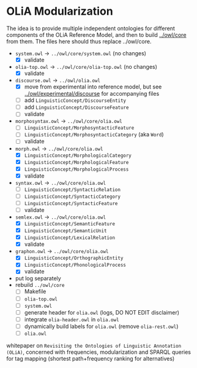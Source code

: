 # OLiA Modularization

The idea is to provide multiple independent ontologies for different components of the OLiA Reference Model, and then to build [../owl/core](../owl/core) from them. The files here should thus replace ../owl/core. 

- `system.owl` -> `../owl/core/system.owl`  (no changes)
	- [x] validate
- `olia-top.owl` -> `../owl/core/olia-top.owl` (no changes)
	- [x] validate
- `discourse.owl` -> `../owl/olia.owl`
	- [x] move from experimental into reference model, but see [../owl/experimental/discourse](../owl/experimental/discourse) for accompanying files
	- [ ] add `LinguisticConcept/DiscourseEntity`
	- [ ] add `LinguisticConcept/DiscourseFeature`	
	- [ ] validate
- `morphosyntax.owl` -> `../owl/core/olia.owl`
	- [ ] `LinguisticConcept/MorphosyntacticFeature`
	- [ ] `LinguisticConcept/MorphosyntacticCategory` (aka `Word`)
	- [ ] validate
- `morph.owl` -> `../owl/core/olia.owl`
	- [x] `LinguisticConcept/MorphologicalCategory`
	- [x] `LinguisticConcept/MorphologicalFeature`
	- [x] `LinguisticConcept/MorphologicalProcess`
	- [x] validate
- `syntax.owl` -> `../owl/core/olia.owl`
	- [ ] `LinguisticConcept/SyntacticRelation`
	- [ ] `LinguisticConcept/SyntacticCategory`
	- [ ] `LinguisticConcept/SyntacticFeature`
	- [ ] validate
- `semlex.owl` -> `../owl/core/olia.owl`
	- [x] `LinguisticConcept/SemanticFeature`
	- [x] `LinguisticConcept/SemanticUnit`
	- [x] `LinguisticConcept/LexicalRelation`
	- [x] validate
- `graphon.owl` -> `../owl/core/olia.owl`
	- [x] `LinguisticConcept/OrthographicEntity`
	- [x] `LinguisticConcept/PhonologicalProcess`
	- [x] validate
- put log separately
- rebuild `../owl/core`
	- [ ] Makefile
	- [ ] `olia-top.owl`
	- [ ] `system.owl`
	- [ ] generate header for `olia.owl` (logs, DO NOT EDIT disclaimer)
	- [ ] integrate `olia-header.owl` in `olia.owl`
	- [ ] dynamically build labels for `olia.owl` (remove `olia-rest.owl`)
	- [ ] `olia.owl`

whitepaper on `Revisiting the Ontologies of Linguistic Annotation (OLiA)`, concerned with frequencies, modularization and SPARQL queries for tag mapping (shortest path+frequency ranking for alternatives)